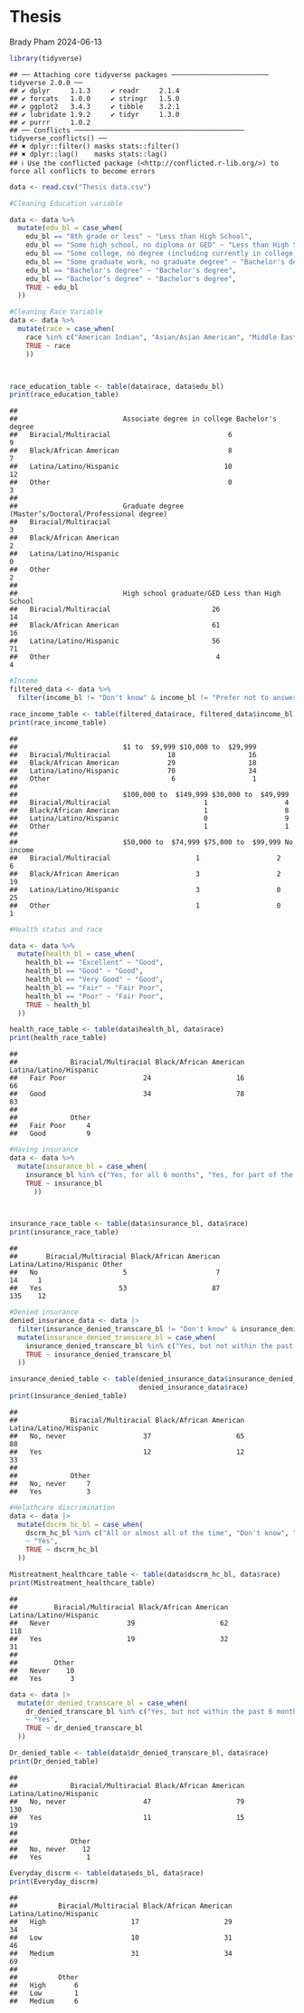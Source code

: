 Thesis
================
Brady Pham
2024-06-13

``` r
library(tidyverse)
```

    ## ── Attaching core tidyverse packages ──────────────────────── tidyverse 2.0.0 ──
    ## ✔ dplyr     1.1.3     ✔ readr     2.1.4
    ## ✔ forcats   1.0.0     ✔ stringr   1.5.0
    ## ✔ ggplot2   3.4.3     ✔ tibble    3.2.1
    ## ✔ lubridate 1.9.2     ✔ tidyr     1.3.0
    ## ✔ purrr     1.0.2     
    ## ── Conflicts ────────────────────────────────────────── tidyverse_conflicts() ──
    ## ✖ dplyr::filter() masks stats::filter()
    ## ✖ dplyr::lag()    masks stats::lag()
    ## ℹ Use the conflicted package (<http://conflicted.r-lib.org/>) to force all conflicts to become errors

``` r
data <- read.csv("Thesis data.csv")

#Cleaning Education variable

data <- data %>%
  mutate(edu_bl = case_when(
    edu_bl == "8th grade or less" ~ "Less than High School",
    edu_bl == "Some high school, no diploma or GED" ~ "Less than High School",
    edu_bl == "Some college, no degree (including currently in college)" ~ "High school graduate/GED",
    edu_bl == "Some graduate work, no graduate degree" ~ "Bachelor's degree",
    edu_bl == "Bachelor's degree" ~ "Bachelor's degree",
    edu_bl == "Bachelor’s degree" ~ "Bachelor's degree",
    TRUE ~ edu_bl 
  ))

#Cleaning Race Variable
data <- data %>%
  mutate(race = case_when( 
    race %in% c("American Indian", "Asian/Asian American", "Middle Eastern/North African") ~"Other",
    TRUE ~ race
    ))



race_education_table <- table(data$race, data$edu_bl)
print(race_education_table)
```

    ##                         
    ##                          Associate degree in college Bachelor's degree
    ##   Biracial/Multiracial                             6                 9
    ##   Black/African American                           8                 7
    ##   Latina/Latino/Hispanic                          10                12
    ##   Other                                            0                 3
    ##                         
    ##                          Graduate degree (Master’s/Doctoral/Professional degree)
    ##   Biracial/Multiracial                                                         3
    ##   Black/African American                                                       2
    ##   Latina/Latino/Hispanic                                                       0
    ##   Other                                                                        2
    ##                         
    ##                          High school graduate/GED Less than High School
    ##   Biracial/Multiracial                         26                    14
    ##   Black/African American                       61                    16
    ##   Latina/Latino/Hispanic                       56                    71
    ##   Other                                         4                     4

``` r
#Income
filtered_data <- data %>%
  filter(income_bl != "Don't know" & income_bl != "Prefer not to answer")

race_income_table <- table(filtered_data$race, filtered_data$income_bl)
print(race_income_table)
```

    ##                         
    ##                          $1 to  $9,999 $10,000 to  $29,999
    ##   Biracial/Multiracial              18                  16
    ##   Black/African American            29                  18
    ##   Latina/Latino/Hispanic            70                  34
    ##   Other                              6                   1
    ##                         
    ##                          $100,000 to  $149,999 $30,000 to  $49,999
    ##   Biracial/Multiracial                       1                   4
    ##   Black/African American                     1                   8
    ##   Latina/Latino/Hispanic                     0                   9
    ##   Other                                      1                   1
    ##                         
    ##                          $50,000 to  $74,999 $75,000 to  $99,999 No income
    ##   Biracial/Multiracial                     1                   2         6
    ##   Black/African American                   3                   2        19
    ##   Latina/Latino/Hispanic                   3                   0        25
    ##   Other                                    1                   0         1

``` r
#Health status and race

data <- data %>%
  mutate(health_bl = case_when(
    health_bl == "Excellent" ~ "Good",
    health_bl == "Good" ~ "Good",
    health_bl == "Very Good" ~ "Good",
    health_bl == "Fair" ~ "Fair Poor",
    health_bl == "Poor" ~ "Fair Poor",
    TRUE ~ health_bl
  ))

health_race_table <- table(data$health_bl, data$race)
print(health_race_table)
```

    ##            
    ##             Biracial/Multiracial Black/African American Latina/Latino/Hispanic
    ##   Fair Poor                   24                     16                     66
    ##   Good                        34                     78                     83
    ##            
    ##             Other
    ##   Fair Poor     4
    ##   Good          9

``` r
#Having insurance
data <- data %>%
  mutate(insurance_bl = case_when(
    insurance_bl %in% c("Yes, for all 6 months", "Yes, for part of the 6 months") ~ "Yes",
    TRUE ~ insurance_bl
      ))



insurance_race_table <- table(data$insurance_bl, data$race)
print(insurance_race_table)
```

    ##      
    ##       Biracial/Multiracial Black/African American Latina/Latino/Hispanic Other
    ##   No                     5                      7                     14     1
    ##   Yes                   53                     87                    135    12

``` r
#Denied insurance
denied_insurance_data <- data |> 
  filter(insurance_denied_transcare_bl != "Don't know" & insurance_denied_transcare_bl != "You have not asked for this") |> 
  mutate(insurance_denied_transcare_bl = case_when(
    insurance_denied_transcare_bl %in% c("Yes, but not within the past 6 months","Yes, within the past 6 months") ~ "Yes",
    TRUE ~ insurance_denied_transcare_bl
  ))

insurance_denied_table <- table(denied_insurance_data$insurance_denied_transcare_bl, 
                                denied_insurance_data$race)
print(insurance_denied_table)
```

    ##            
    ##             Biracial/Multiracial Black/African American Latina/Latino/Hispanic
    ##   No, never                   37                     65                     88
    ##   Yes                         12                     12                     33
    ##            
    ##             Other
    ##   No, never     7
    ##   Yes           3

``` r
#Helathcare discrimination 
data <- data |> 
  mutate(dscrm_hc_bl = case_when(
    dscrm_hc_bl %in% c("All or almost all of the time", "Don't know", "Most of the time", "Sometimes")
    ~ "Yes",
    TRUE ~ dscrm_hc_bl
  ))

Mistreatment_healthcare_table <- table(data$dscrm_hc_bl, data$race) 
print(Mistreatment_healthcare_table)
```

    ##        
    ##         Biracial/Multiracial Black/African American Latina/Latino/Hispanic
    ##   Never                   39                     62                    118
    ##   Yes                     19                     32                     31
    ##        
    ##         Other
    ##   Never    10
    ##   Yes       3

``` r
data <- data |> 
  mutate(dr_denied_transcare_bl = case_when(
    dr_denied_transcare_bl %in% c("Yes, but not within the past 6 months", "Don't know", "Yes, within the past 6 months")
    ~ "Yes",
    TRUE ~ dr_denied_transcare_bl
  ))

Dr_denied_table <- table(data$dr_denied_transcare_bl, data$race)
print(Dr_denied_table)
```

    ##            
    ##             Biracial/Multiracial Black/African American Latina/Latino/Hispanic
    ##   No, never                   47                     79                    130
    ##   Yes                         11                     15                     19
    ##            
    ##             Other
    ##   No, never    12
    ##   Yes           1

``` r
Everyday_discrm <- table(data$eds_bl, data$race)
print(Everyday_discrm)
```

    ##         
    ##          Biracial/Multiracial Black/African American Latina/Latino/Hispanic
    ##   High                     17                     29                     34
    ##   Low                      10                     31                     46
    ##   Medium                   31                     34                     69
    ##         
    ##          Other
    ##   High       6
    ##   Low        1
    ##   Medium     6
